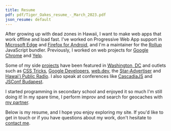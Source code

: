 ```yaml
---
title: Resume
pdf: pdf/Tiger_Oakes_resume_-_March_2023.pdf
json_resume: default
---
```


After growing up with dead zones in Hawaii, I want to make web apps that work offline and load fast. I've worked on Progressive Web App support in [Microsoft Edge](/projects/microsoft-edge/) and [Firefox for Android](/projects/mozilla-firefox/), and I'm a maintainer for the [Rollup](/projects/rollup/) JavaScript bundler. Previously, I worked on web projects for [Google Chrome](/projects/google/) and [Yelp](/projects/yelp/).

Some of my side [projects](/projects/) have been featured in [Washington, DC](https://gabbard.house.gov/news/press-releases/rep-tulsi-gabbard-presents-congressional-awards-young-leaders-hawai-i-s-second) and outlets such as [CSS Tricks](https://css-tricks.com/maskable-icons-android-adaptive-icons-for-your-pwa/), [Google Developers](https://developers.google.com/web/updates/2019/12/nic79#maskable-icons), [web.dev](https://web.dev/maskable-icon-audit/), the [Star-Advertiser](/featured-in/star-advertiser/) and [Hawai'i Public Radio](http://www.bytemarkscafe.org/2015/04/29/episode-348-sounding-rockets-apr-29-2015/). I also speak at conferences like [CascadiaJS](https://2020.cascadiajs.com/speakers/tiger-oakes) and [JSConf Budapest](https://jsconfbp.com/speakers/tiger-oakes).

I started programming in secondary school and enjoyed it so much I'm still doing it! In my spare time, I perform improv and search for geocaches with [my partner](https://daphneliu.com).

Below is my resume, and I hope you enjoy exploring my site. If you'd like to get in touch or if you have questions about my work, don't hesitate to [contact me](/#contact).
